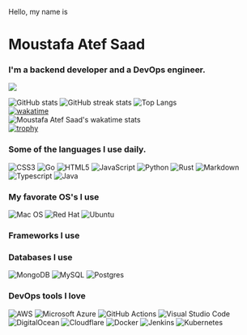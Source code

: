 <p>Hello, my name is</p>

# Moustafa Atef Saad
### I'm a backend developer and a DevOps engineer.

![](https://komarev.com/ghpvc/?username=MoustafaAtef74)

![GitHub stats](https://github-readme-stats.vercel.app/api?username=MoustafaAtef74&count_private=true&theme=radical)
![GitHub streak stats](https://github-readme-streak-stats.herokuapp.com/?user=MoustafaAtef74&theme=radical)
![Top Langs](https://github-readme-stats.vercel.app/api/top-langs/?username=MoustafaAtef74&layout=compact&count_private=true&langs_count=10&count_private=true&show_icons=true&theme=radical)
<br>
[![wakatime](https://wakatime.com/badge/user/18d26b29-1a82-4931-b51e-348fff88aa37.svg)](https://wakatime.com/@18d26b29-1a82-4931-b51e-348fff88aa37)
<br>
![Moustafa Atef Saad's wakatime stats](https://github-readme-stats.vercel.app/api/wakatime?username=moustafaatef74&theme=radical)
<br>
[![trophy](https://github-profile-trophy.vercel.app/?username=MoustafaAtef74&theme=dracula)](https://github.com/ryo-ma/github-profile-trophy)


### Some of the languages I use daily.
![CSS3](https://img.shields.io/badge/css3-%231572B6.svg?style=for-the-badge&logo=css3&logoColor=white)
![Go](https://img.shields.io/badge/go-%2300ADD8.svg?style=for-the-badge&logo=go&logoColor=white)
![HTML5](https://img.shields.io/badge/html5-%23E34F26.svg?style=for-the-badge&logo=html5&logoColor=white)
![JavaScript](https://img.shields.io/badge/javascript-%23323330.svg?style=for-the-badge&logo=javascript&logoColor=%23F7DF1E)
![Python](https://img.shields.io/badge/python-3670A0?style=for-the-badge&logo=python&logoColor=ffdd54)
![Rust](https://img.shields.io/badge/rust-%23000000.svg?style=for-the-badge&logo=rust&logoColor=white)
![Markdown](https://img.shields.io/badge/markdown-%23000000.svg?style=for-the-badge&logo=markdown&logoColor=white)
![Typescript](https://img.shields.io/badge/TypeScript-007ACC?style=for-the-badge&logo=typescript&logoColor=white)
![Java](https://img.shields.io/badge/Java-ED8B00?style=for-the-badge&logo=java&logoColor=white)

### My favorate OS's I use
![Mac OS](https://img.shields.io/badge/mac%20os-000000?style=for-the-badge&logo=macos&logoColor=F0F0F0)
![Red Hat](https://img.shields.io/badge/Red%20Hat-EE0000?style=for-the-badge&logo=redhat&logoColor=white)
![Ubuntu](https://img.shields.io/badge/Ubuntu-E95420?style=for-the-badge&logo=ubuntu&logoColor=white)

### Frameworks I use 

### Databases I use
![MongoDB](https://img.shields.io/badge/mongoDB-003545?style=for-the-badge&logo=mongoDB&logoColor=white)
![MySQL](https://img.shields.io/badge/mysql-%2300f.svg?style=for-the-badge&logo=mysql&logoColor=white)
![Postgres](https://img.shields.io/badge/postgresql-%2300f.svg?style=for-the-badge&logo=postgresql&logoColor=white)

### DevOps tools I love
![AWS](https://img.shields.io/badge/AWS-%23FF9900.svg?style=for-the-badge&logo=amazon-aws&logoColor=white)
![Microsoft Azure](https://img.shields.io/badge/azure-blue.svg?style=for-the-badge&logo=microsoft-azure&logoColor=white)
![GitHub Actions](https://img.shields.io/badge/github%20actions-%232671E5.svg?style=for-the-badge&logo=githubactions&logoColor=white)
![Visual Studio Code](https://img.shields.io/badge/Visual%20Studio%20Code-0078d7.svg?style=for-the-badge&logo=visual-studio-code&logoColor=white)
![DigitalOcean](https://img.shields.io/badge/DigitalOcean-%230167ff.svg?style=for-the-badge&logo=digitalOcean&logoColor=white)
![Cloudflare](https://img.shields.io/badge/Cloudflare-F38020?style=for-the-badge&logo=Cloudflare&logoColor=white)
![Docker](https://img.shields.io/badge/docker-%230db7ed.svg?style=for-the-badge&logo=docker&logoColor=white)
![Jenkins](https://img.shields.io/badge/jenkins-%232C5263.svg?style=for-the-badge&logo=jenkins&logoColor=white)
![Kubernetes](https://img.shields.io/badge/kubernetes-%23326ce5.svg?style=for-the-badge&logo=kubernetes&logoColor=white)
